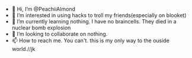 - 👋 Hi, I’m @PeachiiAlmond
- 👀 I’m interested in using hacks to troll my friends(especially on blooket)
- 🌱 I’m currently learning nothing. I have no braincells. They died in a nuclear bomb explosion
- 💞️ I’m looking to collaborate on nothing.
- 📫 How to reach me. You can't. this is my only way to the ouside world.//jk

<!---
PeachiiAlmond/PeachiiAlmond is a ✨ special ✨ repository because its `README.md` (this file) appears on your GitHub profile.
You can click the Preview link to take a look at your changes.
--->
